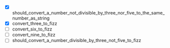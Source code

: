 - [X] should_convert_a_number_not_divisible_by_three_nor_five_to_the_same_number_as_string
- [X] convert_three_to_fizz
- [ ] convert_six_to_fizz
- [ ] convert_nine_to_fizz
- [ ] should_convert_a_number_divisible_by_three_not_five_to_fizz
